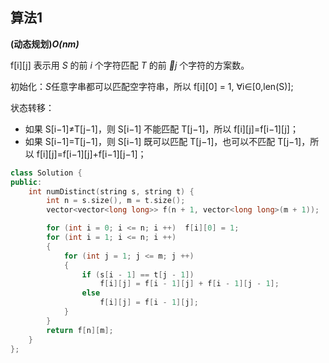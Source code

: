 ## 算法1

**(动态规划)*O(nm)***

f[i][j] 表示用 *S* 的前 *i* 个字符匹配 *T* 的前 *j* 个字符的方案数。

初始化：*S*任意字串都可以匹配空字符串，所以 f[i][0] = 1, ∀i∈[0,len(S)];

状态转移：<br>
* 如果 S[i−1]≠T[j−1]，则 S[i−1] 不能匹配 T[j−1]，所以 f[i][j]=f[i−1][j]；
* 如果 S[i−1]=T[j−1]，则 S[i−1] 既可以匹配 T[j−1]，也可以不匹配 T[j−1]，所以 f[i][j]=f[i−1][j]+f[i−1][j−1]；

```CPP
class Solution {
public:
    int numDistinct(string s, string t) {
        int n = s.size(), m = t.size();
        vector<vector<long long>> f(n + 1, vector<long long>(m + 1));

        for (int i = 0; i <= n; i ++)  f[i][0] = 1;
        for (int i = 1; i <= n; i ++)
        {
            for (int j = 1; j <= m; j ++)
            {
                if (s[i - 1] == t[j - 1])
                    f[i][j] = f[i - 1][j] + f[i - 1][j - 1];
                else
                    f[i][j] = f[i - 1][j];
            }
        }
        return f[n][m];
    }
};
```